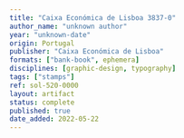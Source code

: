 ```yaml
---
title: "Caixa Económica de Lisboa 3837-0"
author_name: "unknown author"
year: "unknown-date"
origin: Portugal
publisher: "Caixa Económica de Lisboa"
formats: ["bank-book", ephemera]
disciplines: [graphic-design, typography]
tags: ["stamps"]
ref: sol-520-0000
layout: artifact
status: complete
published: true
date_added: 2022-05-22
---
```


